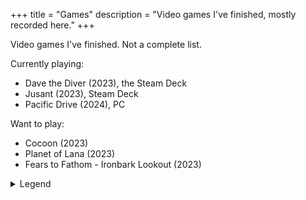+++
title = "Games"
description = "Video games I've finished, mostly recorded here."
+++

Video games I've finished. Not a complete list.

Currently playing:

- Dave the Diver (2023), the Steam Deck
- Jusant (2023), Steam Deck
- Pacific Drive (2024), PC

Want to play:

- Cocoon (2023)
- Planet of Lana (2023)
- Fears to Fathom - Ironbark Lookout (2023)

<details>
  <summary>Legend</summary>

  <dl class="review__rating">
    <dt aria-label="1 out of 5 stars">★☆☆☆☆</dt>
    <dd>Awful.</dd>
    <dt aria-label="2 out of 5 stars">★★☆☆☆</dt>
    <dd>Waste of time</dd>
    <dt aria-label="3 out of 5 stars">★★★☆☆</dt>
    <dd>Fine, could've managed without it</dd>
    <dt aria-label="4 out of 5 stars">★★★★☆</dt>
    <dd>Definitely worth a playthrough</dd>
    <dt aria-label="5 out of 5 stars">★★★★★</dt>
    <dd>Must play!</dd>
  </dl>
</details>
